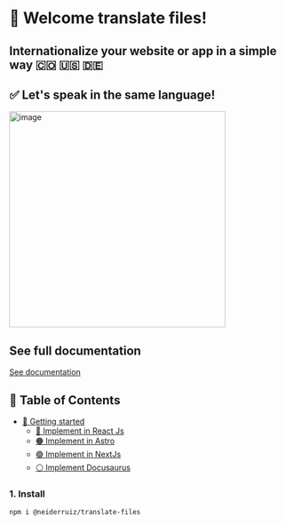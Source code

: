 # 🚀 Welcome translate files!

## Internationalize your website or app in a simple way 🇨🇴 🇺🇸 🇩🇪

## ✅ Let's speak in the same language!

<img width="389" alt="image" src="https://github.com/neiderruiz/translate-files/assets/57574910/8dfed716-9ca1-4901-af20-c0b4f4919aaa">

## See full documentation

[See documentation](https://translate-files-doc.neiderruiz.com/docs/intro)

## 📖 Table of Contents
- [🚀 Getting started](https://translate-files-doc.neiderruiz.com/docs/intro)
    - [🔵 Implement in React Js](https://translate-files-doc.neiderruiz.com/docs/frameworks-javascript/react-js)
    - [🟠 Implement in Astro](https://translate-files-doc.neiderruiz.com/docs/frameworks-javascript/astro/)
    - [🟢 Implement in NextJs](https://translate-files-doc.neiderruiz.com/docs/frameworks-javascript/next-js)
    - [⚪️ Implement Docusaurus](https://translate-files-doc.neiderruiz.com/docs/frameworks-javascript/docusaurus)

### 1. Install

```bash
npm i @neiderruiz/translate-files
```